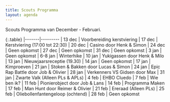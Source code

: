 ```yaml
---
title: Scouts Programma
layout: agenda
---
```


Scouts Programma van December - Februari.

{:.table}
|-------|---------
| 13 dec | Voorbereiding kerstviering
| 17 dec | Kerstviering (17:00 tot 22:30)
| 20 dec | Casino door Henk & Simon
| 24 dec | Geen opkomst
| 27 dec | Geen opkomst
| 31 dec | Geen opkomst
| 3 jan | Geen opkomst
| 6-8 jan | Winterhike
| 10 jan | Yukigassen door Henk & Milo
| 13 jan | Nieuwjaarsreceptie (19.30)
| 14 jan | Geen opkomst
| 17 jan | Kimproeven
| 21 jan | Stoken & Bakken door Lucas & Simon
| 24 jan | Epic Rap Battle door Job & Olivier
| 28 jan | Verkenners VS Gidsen door Max
| 31 jan | Zwarte Valk (Alleen PLs & APLs)
| 4 feb | EHBO Cluedo
| 7 feb | Wie ben ik?
| 11 feb | Pionierobject door Job & Lans
| 14 feb | Programma Maken
| 17 feb | Man Hunt door Reimer & Olivier
| 21 feb | Ereraad (Alleen PLs)
| 25 feb | Oliebollenfantengeloop (ochtend)
| 28 feb | Geen opkomst
